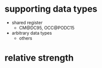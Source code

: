 # supporting data types
- shared register
  + CM@DC95, OCC@PODC15
- arbitrary data types
  + others

# relative strength

